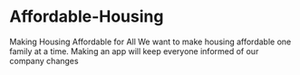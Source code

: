 # Affordable-Housing
Making Housing Affordable for All
We want to make housing affordable one family at a time. Making an app will keep everyone informed of our company changes
